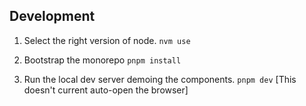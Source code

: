 ## Development

1. Select the right version of node.
   `nvm use`

2. Bootstrap the monorepo
   `pnpm install`

3. Run the local dev server demoing the components.
   `pnpm dev`
   [This doesn't current auto-open the browser]
